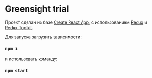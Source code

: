 # Greensight trial

Проект сделан на базе [Create React App](https://github.com/facebook/create-react-app), с использованием [Redux](https://redux.js.org/) и [Redux Toolkit](https://redux-toolkit.js.org/).

Для запуска загрузить зависимости:

### `npm i`

и использовать команду:

### `npm start`
